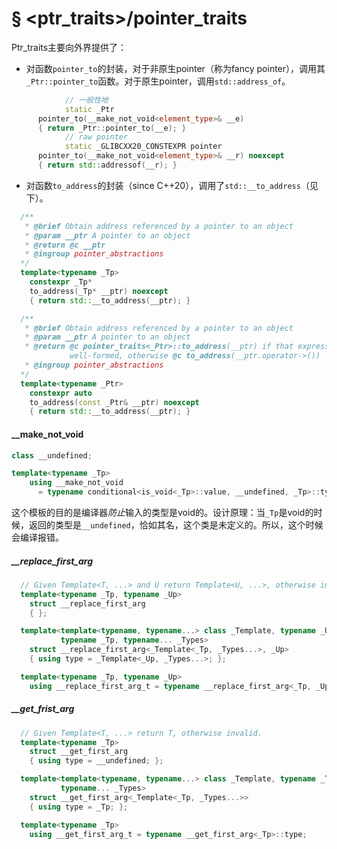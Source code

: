 # § <ptr_traits>/pointer_traits

Ptr\_traits主要向外界提供了：

- 对函数`pointer_to`的封装，对于非原生pointer（称为fancy pointer），调用其`_Ptr::pointer_to`函数。对于原生pointer，调用`std::address_of`。

``` cpp
			// 一般性地
			static _Ptr
      pointer_to(__make_not_void<element_type>& __e)
      { return _Ptr::pointer_to(__e); }
			// raw pointer
			static _GLIBCXX20_CONSTEXPR pointer
      pointer_to(__make_not_void<element_type>& __r) noexcept
      { return std::addressof(__r); }
```



- 对函数`to_address`的封装（since C++20），调用了`std::__to_address`（见下）。

``` cpp
  /**
   * @brief Obtain address referenced by a pointer to an object
   * @param __ptr A pointer to an object
   * @return @c __ptr
   * @ingroup pointer_abstractions
  */
  template<typename _Tp>
    constexpr _Tp*
    to_address(_Tp* __ptr) noexcept
    { return std::__to_address(__ptr); }

  /**
   * @brief Obtain address referenced by a pointer to an object
   * @param __ptr A pointer to an object
   * @return @c pointer_traits<_Ptr>::to_address(__ptr) if that expression is
             well-formed, otherwise @c to_address(__ptr.operator->())
   * @ingroup pointer_abstractions
  */
  template<typename _Ptr>
    constexpr auto
    to_address(const _Ptr& __ptr) noexcept
    { return std::__to_address(__ptr); }
```



#### \_\_make\_not\_void

``` cpp
class __undefined;

template<typename _Tp>
    using __make_not_void
      = typename conditional<is_void<_Tp>::value, __undefined, _Tp>::type;
```

这个模板的目的是编译器*防止*输入的类型是void的。设计原理：当`_Tp`是void的时候，返回的类型是`__undefined`，恰如其名，这个类是未定义的。所以，这个时候会编译报错。



##### \_\_replace\_first\_arg

``` cpp
  // Given Template<T, ...> and U return Template<U, ...>, otherwise invalid.
  template<typename _Tp, typename _Up>
    struct __replace_first_arg
    { };

  template<template<typename, typename...> class _Template, typename _Up,
           typename _Tp, typename... _Types>
    struct __replace_first_arg<_Template<_Tp, _Types...>, _Up>
    { using type = _Template<_Up, _Types...>; };

  template<typename _Tp, typename _Up>
    using __replace_first_arg_t = typename __replace_first_arg<_Tp, _Up>::type;
```



##### \_\_get\_frist\_arg

``` cpp
  // Given Template<T, ...> return T, otherwise invalid.
  template<typename _Tp>
    struct __get_first_arg
    { using type = __undefined; };

  template<template<typename, typename...> class _Template, typename _Tp,
           typename... _Types>
    struct __get_first_arg<_Template<_Tp, _Types...>>
    { using type = _Tp; };

  template<typename _Tp>
    using __get_first_arg_t = typename __get_first_arg<_Tp>::type;
```


